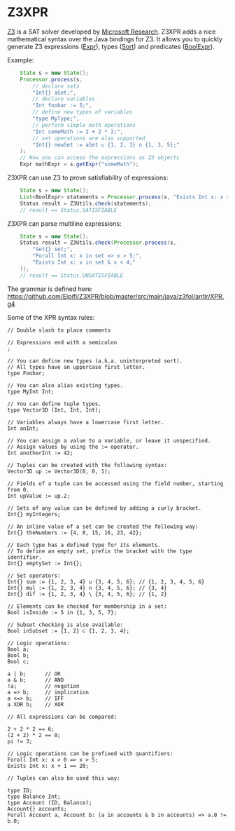 # Z3XPR
[Z3](https://github.com/Z3Prover/z3) is a SAT solver developed by [Microsoft Research](https://z3.codeplex.com/). 
Z3XPR adds a nice mathematical syntax over the Java bindings for Z3. 
It allows you to quickly generate Z3 expressions ([Expr](https://github.com/Z3Prover/z3/blob/master/src/api/java/Expr.java)), types ([Sort](https://github.com/Z3Prover/z3/blob/master/src/api/java/Sort.java)) and predicates ([BoolExpr](https://github.com/Z3Prover/z3/blob/master/src/api/java/BoolExpr.java)).

Example:

```java
    State s = new State();
    Processor.process(s, 
        // declare sets
        "Int{} aSet;",                  
        // declare variables
        "Int foobar := 5;",            
        // define new types of variables
        "type MyType;",                 
        // perform simple math operations
        "Int someMath := 2 + 2 * 2;",   
        // set operations are also supported
        "Int{} newSet := aSet ∪ {1, 2, 3} ∩ {1, 3, 5};"                 
    );
    // Now you can access the expressions as Z3 objects
    Expr mathExpr = s.getExpr("someMath");
```

Z3XPR can use Z3 to prove satisfiability of expressions:

```java
    State s = new State();
    List<BoolExpr> statements = Processor.process(s, "Exists Int x: x > 0;");
    Status result = Z3Utils.check(statements);
    // result == Status.SATISFIABLE
```

Z3XPR can parse multiline expressions:

```java
    State s = new State();
    Status result = Z3Utils.check(Processor.process(s, 
        "Set{} set;",
        "Forall Int x: x in set => x > 5;",
        "Exists Int x: x in set & x < 4;"
    ));
    // result == Status.UNSATISFIABLE
```    
    
The grammar is defined here: https://github.com/Eipifi/Z3XPR/blob/master/src/main/java/z3fol/antlr/XPR.g4


Some of the XPR syntax rules:

```
// Double slash to place comments

// Expressions end with a semicolon
; 

// You can define new types (a.k.a. uninterpreted sort).
// All types have an uppercase first letter.
type Foobar;

// You can also alias existing types.
type MyInt Int;

// You can define tuple types.
type Vector3D (Int, Int, Int);

// Variables always have a lowercase first letter.
Int anInt;

// You can assign a value to a variable, or leave it unspecified.
// Assign values by using the := operator.
Int anotherInt := 42;

// Tuples can be created with the following syntax:
Vector3D up := Vector3D(0, 0, 1);

// Fields of a tuple can be accessed using the field number, starting from 0.
Int upValue := up.2;

// Sets of any value can be defined by adding a curly bracket.
Int{} myIntegers;

// An inline value of a set can be created the following way:
Int{} theNumbers := {4, 8, 15, 16, 23, 42};

// Each type has a defined type for its elements.
// To define an empty set, prefix the bracket with the type identifier.
Int{} emptySet := Int{};

// Set operators:
Int{} sum := {1, 2, 3, 4} ∪ {3, 4, 5, 6}; // {1, 2, 3, 4, 5, 6}
Int{} mul := {1, 2, 3, 4} ∩ {3, 4, 5, 6}; // {3, 4}
Int{} dif := {1, 2, 3, 4} \ {3, 4, 5, 6}; // {1, 2}

// Elements can be checked for membership in a set:
Bool isInside := 5 in {1, 3, 5, 7};

// Subset checking is also available:
Bool inSubset := {1, 2} ⊂ {1, 2, 3, 4};

// Logic operations:
Bool a;
Bool b;
Bool c;

a | b;      // OR
a & b;      // AND
!a;         // negation
a => b;     // implication
a <=> b;    // IFF
a XOR b;    // XOR

// All expressions can be compared:

2 + 2 * 2 == 6;
(2 + 2) * 2 == 8;
pi != 3;

// Logic operations can be prefixed with quantifiers:
Forall Int x: x > 0 => x > 5;
Exists Int x: x + 1 == 20;

// Tuples can also be used this way:

type ID;
type Balance Int;
type Account (ID, Balance);
Account{} accounts;
Forall Account a, Account b: (a in accounts & b in accounts) => a.0 != b.0;




```

